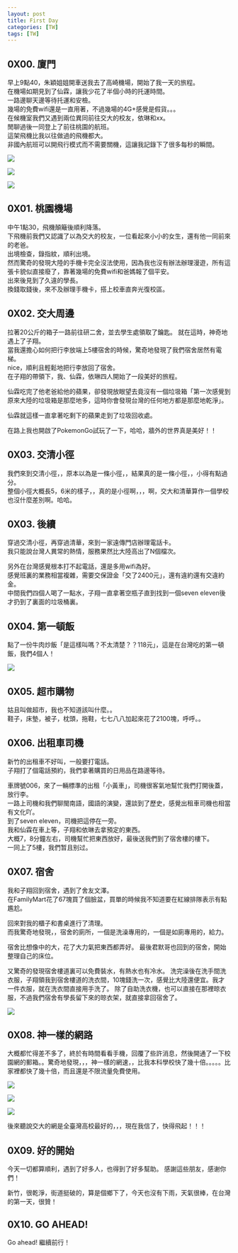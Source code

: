 ```yaml
---
layout: post
title: First Day
categories: [TW]
tags: [TW]
---
```



## 0X00. 廈門

早上9點40，朱穎姐姐開車送我去了高崎機場，開始了我一天的旅程。  
在機場如期見到了仙霖，讓我少花了半個小時的托運時間。  
一路邊聊天邊等待托運和安檢。  
幾場的免費wifi還是一直用著，不過幾場的4G+感覺是假貨。。。  
在候機室我們又遇到兩位異同前往交大的校友，依琳和xx。  
閒聊過後一同登上了前往桃園的航班。  
這架飛機比我以往做過的飛機都大。  
非國內航班可以開飛行模式而不需要關機，這讓我記錄下了很多每秒的瞬間。  

![][1]

![][2]

![][3]


## 0X01. 桃園機場

中午1點30，飛機顛簸後順利降落。  
下飛機前我們又認識了以為交大的校友，一位看起來小小的女生，還有他一同前來的老爸。  
出境檢查，錄指紋，順利出境。  
然而驚奇的發現大陸的手機卡完全沒法使用，因為我也沒有辦法辦理漫遊，所有這張卡貌似直接廢了，靠著幾場的免費wifi和爸媽報了個平安。  
出來後見到了久違的學長。  
換錢取錢後，來不及辦理手機卡，搭上校車直奔光復校區。  

## 0X02. 交大周邊

拉著20公斤的箱子一路前往研二舍，並去學生處領取了鑰匙。 
就在這時，神奇地遇上了子翔。  
當我還擔心如何把行李放端上5樓宿舍的時候，驚奇地發現了我們宿舍居然有電梯。  
nice，順利且輕鬆地把行李放回了宿舍。  
在子翔的帶領下，我、仙霖，依琳四人開始了一段美好的旅程。  

仙霖吃完了他老爸給他的蘋果，卻發現放眼望去竟沒有一個垃圾箱「第一次感覺到原來大陸的垃圾箱是那麼地多，這時你會發現台灣的任何地方都是那麼地乾淨」。

仙霖就這樣一直拿著吃剩下的蘋果走到了垃圾回收處。  

在路上我也開啟了PokemonGo試玩了一下，哈哈，牆外的世界真是美好！！  



## 0X03. 交清小徑  

我們來到交清小徑，，原本以為是一條小徑，，結果真的是一條小徑，，小得有點過分。  
整個小徑大概長5，6米的樣子，，真的是小徑啊，，，啊，交大和清華算作一個學校也沒什麼差別啊。哈哈。  

## 0X03. 後續

穿過交清小徑，再穿過清華，來到一家遠傳門店辦理電話卡。  
我只能說台灣人異常的熱情，服務果然比大陸高出了N個檔次。  

另外在台灣感覺根本打不起電話，還是多用wifi為好。  
感覺班裏的業務相當複雜，需要交保證金「交了2400元」，還有違約還有交違約金。  
中間我們四個人喝了一點水，子翔一直拿著空瓶子直到找到一個seven eleven後才扔到了裏面的垃圾桶裏。

## 0X04. 第一頓飯

點了一份牛肉炒飯「是這樣叫嗎？不太清楚？？118元」，這是在台灣吃的第一頓飯，我們4個人！  

![][4]

## 0X05. 超市購物

姑且叫做超市，我也不知道該叫什麼。。  
鞋子，床墊，被子，枕頭，拖鞋，七七八八加起來花了2100塊，呼呼。。

## 0X06. 出租車司機

新竹的出租車不好叫，一般要打電話。  
子翔打了個電話預約，我們拿著購買的日用品在路邊等待。  

車牌號006，來了一輛標準的出租「小黃車」，司機很客氣地幫忙我們打開後蓋，放行李。  
一路上司機和我們聊閩南語，國語的演變，還談到了歷史，感覺出租車司機也相當有文化吖。  
到了seven eleven，司機把這停在一旁。  
我和仙霖在車上等，子翔和依琳去拿預定的東西。  
大概7，8分鐘左右，司機幫忙把東西放好，最後送我們到了宿舍樓的樓下。  
一同上了5樓，我們暂且别过。  

## 0X07. 宿舍

我和子翔回到宿舍，遇到了舍友文澤。  
在FamilyMart花了67塊買了個臉盆，買單的時候我不知道要在紅線排隊表示有點尷尬。  

回來對我的櫃子和書桌進行了清理。  
而我驚奇地發現，，宿舍的廁所，一個是洗澡專用的，一個是如廁專用的，給力。  

宿舍比想像中的大，花了大力氣把東西都弄好。
最後君默哥也回到的宿舍，開始整理自己的床位。  

又驚奇的發現宿舍樓道裏可以免費裝水，有熱水也有冷水。
洗完澡後在洗手間洗衣服，子翔領我到宿舍樓道的洗衣間，10塊錢洗一次，感覺比大陸還便宜。我才一件衣服，就在洗衣間直接用手洗了。
除了自助洗衣機，也可以直接在那裡晾衣服，不過我們宿舍有學長留下來的晾衣架，就直接拿回宿舍了。

![][5]

## 0X08. 神一樣的網路

大概都忙得差不多了，終於有時間看看手機，回覆了些許消息，然後開通了一下校園網的郵箱。。驚奇地發現，，，神一樣的網速，，比我本科學校快了幾十倍。。。。。比家裡都快了幾十倍，而且還是不限流量免費使用。

![][6]

![][7]

![][8]


後來聽說交大的網是全臺灣高校最好的，，，現在我信了，快得飛起！！！  


## 0X09. 好的開始

今天一切都算順利，遇到了好多人，也得到了好多幫助。
感謝這些朋友，感谢你們！  


新竹，很乾淨，街道挺破的，算是個鄉下了，今天也沒有下雨，天氣很棒，在台灣的第一天，很贊！


## 0X10. GO AHEAD!

Go ahead! 繼續前行！


  [1]: http://7xi3e9.com1.z0.glb.clouddn.com/325463351243762490.jpg
  [2]: http://7xi3e9.com1.z0.glb.clouddn.com/421304867876857834.jpg
  [3]: http://7xi3e9.com1.z0.glb.clouddn.com/538132956361025738.jpg
  [4]: http://7xi3e9.com1.z0.glb.clouddn.com/106764857938917559.jpg
  [5]: http://7xi3e9.com1.z0.glb.clouddn.com/630712718831784660.jpg
  [6]: http://7xi3e9.com1.z0.glb.clouddn.com/filehelper_1473265047651_13.png
  [7]: http://7xi3e9.com1.z0.glb.clouddn.com/417870483452329529.png
  [8]: http://7xi3e9.com1.z0.glb.clouddn.com/686913917760550001.png